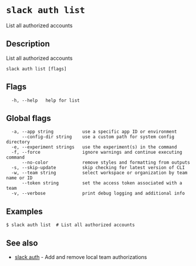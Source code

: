 # `slack auth list`

List all authorized accounts

## Description

List all authorized accounts

```
slack auth list [flags]
```

## Flags

```
  -h, --help   help for list
```

## Global flags

```
  -a, --app string           use a specific app ID or environment
      --config-dir string    use a custom path for system config directory
  -e, --experiment strings   use the experiment(s) in the command
  -f, --force                ignore warnings and continue executing command
      --no-color             remove styles and formatting from outputs
  -s, --skip-update          skip checking for latest version of CLI
  -w, --team string          select workspace or organization by team name or ID
      --token string         set the access token associated with a team
  -v, --verbose              print debug logging and additional info
```

## Examples

```
$ slack auth list  # List all authorized accounts
```

## See also

* [slack auth](slack_auth)	 - Add and remove local team authorizations

